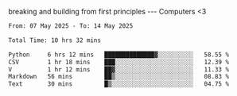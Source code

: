 breaking and building from first principles --- Computers <3

<!--START_SECTION:waka-->

```txt
From: 07 May 2025 - To: 14 May 2025

Total Time: 10 hrs 32 mins

Python     6 hrs 12 mins   ██████████████▓░░░░░░░░░░   58.55 %
CSV        1 hr 18 mins    ███░░░░░░░░░░░░░░░░░░░░░░   12.39 %
V          1 hr 12 mins    ██▓░░░░░░░░░░░░░░░░░░░░░░   11.33 %
Markdown   56 mins         ██▒░░░░░░░░░░░░░░░░░░░░░░   08.83 %
Text       30 mins         █▒░░░░░░░░░░░░░░░░░░░░░░░   04.75 %
```

<!--END_SECTION:waka-->
